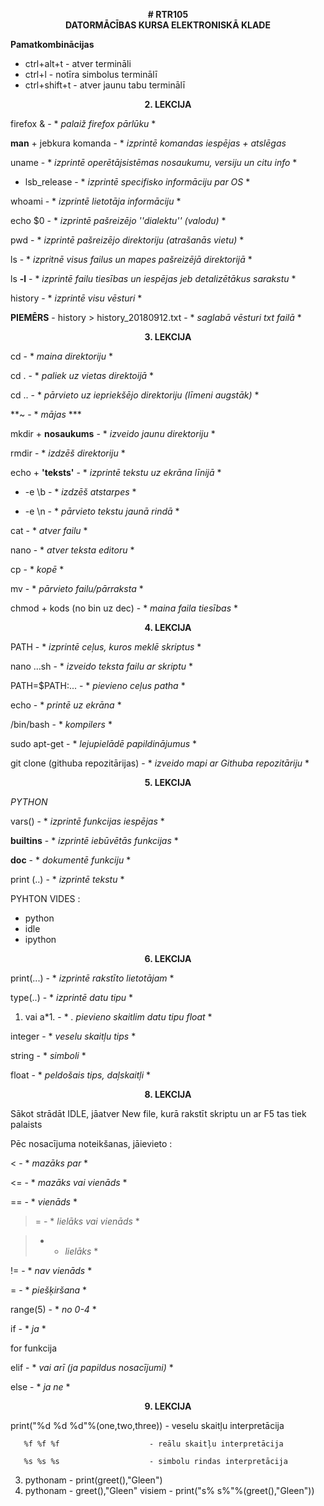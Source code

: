 <p align="center">
   <b># RTR105</b><br>
   <b>DATORMĀCĪBAS KURSA ELEKTRONISKĀ KLADE</b><br>

   <b>Pamatkombinācijas</b><br>
  </p>

- ctrl+alt+t - atver termināli
- ctrl+l - notīra simbolus terminālī
- ctrl+shift+t - atver jaunu tabu terminālī

<p align="center">
   <b>2. LEKCIJA</b><br>
   </p>

firefox & - * *palaiž firefox pārlūku* *

**man** + jebkura komanda - * *izprintē komandas iespējas + atslēgas*

uname - * *izprintē operētājsistēmas nosaukumu, versiju un citu info* *

  - lsb_release - * *izprintē specifisko informāciju par OS* *
  
whoami - * *izprintē lietotāja informāciju* *

echo $0 - * *izprintē pašreizējo ''dialektu'' (valodu)* *

pwd - * *izprintē pašreizējo direktoriju (atrašanās vietu)* *

ls - * *izpritnē visus failus un mapes pašreizējā direktorijā* *

ls **-l** - * *izprintē failu tiesības un iespējas jeb detalizētākus sarakstu* *

history - * *izprintē visu vēsturi* *

**PIEMĒRS** - history > history_20180912.txt - * *saglabā vēsturi txt failā* *

<p align="center">
   <b>3. LEKCIJA</b><br>
   </p>

cd - * *maina direktoriju* *

cd . - * *paliek uz vietas direktoijā* *

cd .. - * *pārvieto uz iepriekšējo direktoriju (līmeni augstāk)* *

**~ - * *mājas* ***

mkdir + **nosaukums** - * *izveido jaunu direktoriju* *

rmdir - * *izdzēš direktoriju* *

echo + **'teksts'** - * *izprintē tekstu uz ekrāna līnijā* *

   -  -e \b - * *izdzēš atstarpes* *
   
   -  -e \n - * *pārvieto tekstu jaunā rindā* *
   
 cat - * *atver failu* *
 
 nano - * *atver teksta editoru* *
 
 cp - * *kopē* *
 
 mv - * *pārvieto failu/pārraksta* *
 
 chmod + kods (no bin uz dec) - * *maina faila tiesības* *


<p align="center">
  <b>4. LEKCIJA</b><br>
</p>


PATH - * *izprintē ceļus, kuros meklē skriptus* *

nano ...sh - * *izveido teksta failu ar skriptu* *

PATH=$PATH:... - * *pievieno ceļus patha* *

echo - * *printē uz ekrāna* *

/bin/bash - * *kompilers* *

sudo apt-get - * *lejupielādē papildinājumus* *

git clone (githuba repozitārijas) -  * *izveido mapi ar Githuba repozitāriju* *


<p align="center">
  <b>5. LEKCIJA</b><br>
</p>


*PYTHON*

vars() - * *izprintē funkcijas iespējas* *

__builtins__ - * *izprintē iebūvētās funkcijas* *

__doc__ - * *dokumentē funkciju* *

print (..) - * *izprintē tekstu* *

PYHTON VIDES : 

- python
- idle
- ipython

<p align="center">
<b>6. LEKCIJA</b><br>
</p>


print(...) - * *izprintē rakstīto lietotājam* *

type(..) - * *izprintē datu tipu* *

1. vai a*1.  - * *. pievieno skaitlim datu tipu float* *

integer - * *veselu skaitļu tips* *

string - * *simboli* *

float - * *peldošais tips, daļskaitļi* *



<p align="center">
<b>8. LEKCIJA</b><br>
</p>

Sākot strādāt IDLE, jāatver New file, kurā rakstīt skriptu un ar F5 tas tiek
palaists 

Pēc nosacījuma noteikšanas, jāievieto : 

< - * *mazāks par* *

<= - * *mazāks vai vienāds* *

== - * *vienāds* *

>= - * *lielāks vai vienāds* *

> - * *lielāks* *

!= - * *nav vienāds* *

= - * *piešķiršana* *

range(5) - * *no 0-4* *

if - * *ja* *

for funkcija

elif - * *vai arī (ja papildus nosacījumi)* *

else - * *ja  ne* *


<p align="center">
<b>9. LEKCIJA</b><br>
</p>


print("%d %d %d"%(one,two,three)) - veselu skaitļu interpretācija

       %f %f %f				       - reālu skaitļu interpretācija
       
       %s %s %s				       - simbolu rindas interpretācija
       


3. pythonam - print(greet(),"Gleen")
2. pythonam - greet(),"Gleen"
visiem - print("s% s%"%(greet(),"Gleen"))
